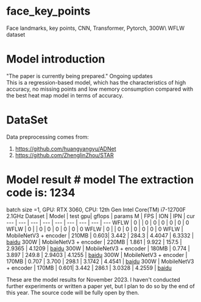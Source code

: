 # face_key_points
Face landmarks, key points, CNN, Transformer, Pytorch, 300W\ WFLW dataset

# Model introduction
"The paper is currently being prepared." Ongoing updates  
This is a regression-based model, which has the characteristics of high accuracy, no missing points and low memory consumption compared with the best heat map model in terms of accuracy.

# DataSet
Data preprocessing comes from: 
1. https://github.com/huangyangyu/ADNet
2. https://github.com/ZhenglinZhou/STAR

# Model result # model The extraction code is: 1234
batch size =1, GPU: RTX 3060,  CPU: 12th Gen Intel Core(TM) i7-12700F 2.1GHz
Dataset | Model | test gpu| gflops | params M | FPS  | ION | IPN | cur 
--- | --- | --- | --- | --- | --- | --- | --- | --- 
WFLW |            0          |       |  0    |  0    |  0 |     0     |      0    | 0
WFLW |         0             |       | 0     |  0    |  0 |      0     |      0    | 0
WFLW |         0             |       | 0    |  0    |  0 |     0      |     0     | 0
WFLW | MobileNetV3 + encoder | 210MB | 0.603|  3.442 |  284.3 | 4.4047 | 6.3332 | [baidu](https://pan.baidu.com/s/12eBRv9EnsFYGSWK06BAxqw)
300W | MobileNetV3 + encoder | 220MB | 1.861 | 9.922 |  157.5 | 2.9365 | 4.1209 | [baidu](https://pan.baidu.com/s/1vYoox7kgyh9rY2RF4IUavg)
300W | MobileNetV3 + encoder | 180MB | 0.774 | 3.897 |  249.8 | 2.9403 | 4.1255 | [baidu](https://pan.baidu.com/s/1qey_OruuDY17mo97n5Nhk)
300W | MobileNetV3 + encoder | 170MB | 0.707 | 3.700 |  298.1 | 3.1742 | 4.4541 | [baidu](https://pan.baidu.com/s/1PakB77oi4r0LAHKuIsQluA)
300W | MobileNetV3 + encoder | 170MB | 0.601|  3.442 |  286.1 | 3.0328 | 4.2559 | [baidu](https://pan.baidu.com/s/1AGtCWIn2nU6xX7nOcwRUwQ)


These are the model results for November 2023. I haven't conducted further experiments or written a paper yet, but I plan to do so by the end of this year.
The source code will be fully open by then.


